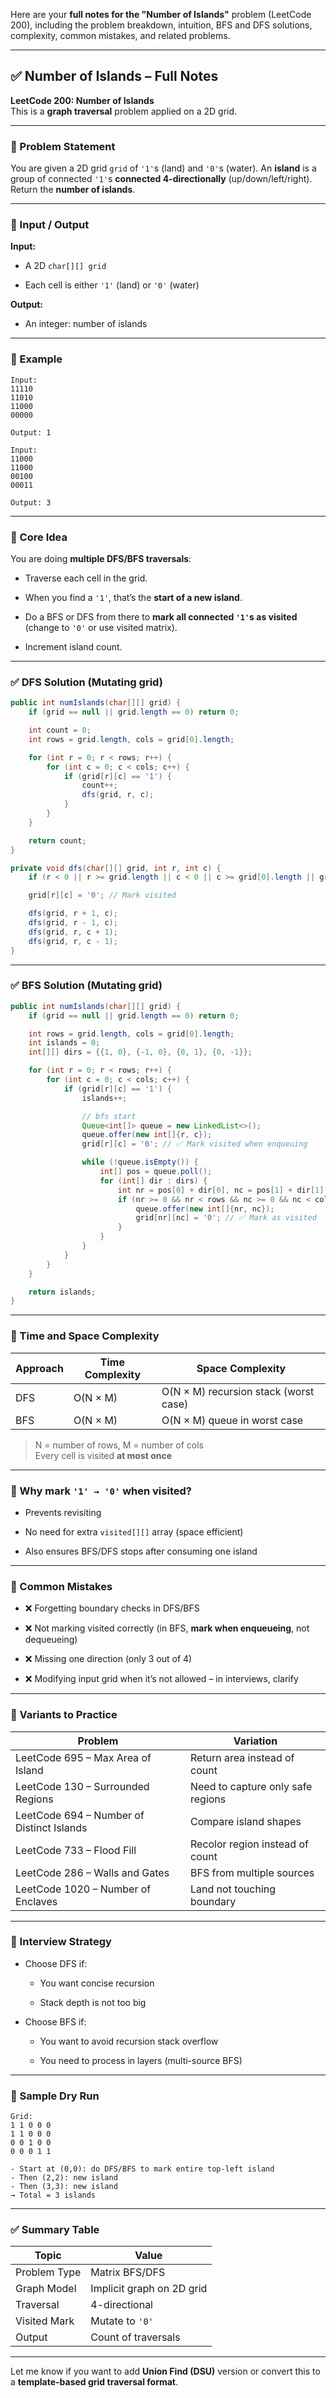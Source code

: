 Here are your **full notes for the "Number of Islands"** problem (LeetCode 200), including the problem breakdown, intuition, BFS and DFS solutions, complexity, common mistakes, and related problems.

---

## ✅ Number of Islands – Full Notes

**LeetCode 200: Number of Islands**  
This is a **graph traversal** problem applied on a 2D grid.

---

### 🔹 Problem Statement

You are given a 2D grid `grid` of `'1'`s (land) and `'0'`s (water). An **island** is a group of connected `'1'`s **connected 4-directionally** (up/down/left/right).  
Return the **number of islands**.

---

### 🔹 Input / Output

**Input:**

- A 2D `char[][] grid`
    
- Each cell is either `'1'` (land) or `'0'` (water)
    

**Output:**

- An integer: number of islands
    

---

### 🔹 Example

```text
Input:
11110
11010
11000
00000

Output: 1
```

```text
Input:
11000
11000
00100
00011

Output: 3
```

---

### 🔹 Core Idea

You are doing **multiple DFS/BFS traversals**:

- Traverse each cell in the grid.
    
- When you find a `'1'`, that’s the **start of a new island**.
    
- Do a BFS or DFS from there to **mark all connected `'1'`s as visited** (change to `'0'` or use visited matrix).
    
- Increment island count.
    

---

### ✅ DFS Solution (Mutating grid)

```java
public int numIslands(char[][] grid) {
    if (grid == null || grid.length == 0) return 0;

    int count = 0;
    int rows = grid.length, cols = grid[0].length;

    for (int r = 0; r < rows; r++) {
        for (int c = 0; c < cols; c++) {
            if (grid[r][c] == '1') {
                count++;
                dfs(grid, r, c);
            }
        }
    }

    return count;
}

private void dfs(char[][] grid, int r, int c) {
    if (r < 0 || r >= grid.length || c < 0 || c >= grid[0].length || grid[r][c] == '0') return;

    grid[r][c] = '0'; // Mark visited

    dfs(grid, r + 1, c);
    dfs(grid, r - 1, c);
    dfs(grid, r, c + 1);
    dfs(grid, r, c - 1);
}
```

---

### ✅ BFS Solution (Mutating grid)

```java
public int numIslands(char[][] grid) {
    if (grid == null || grid.length == 0) return 0;

    int rows = grid.length, cols = grid[0].length;
    int islands = 0;
    int[][] dirs = {{1, 0}, {-1, 0}, {0, 1}, {0, -1}};

    for (int r = 0; r < rows; r++) {
        for (int c = 0; c < cols; c++) {
            if (grid[r][c] == '1') {
                islands++;

				// bfs start
                Queue<int[]> queue = new LinkedList<>();
                queue.offer(new int[]{r, c});
                grid[r][c] = '0'; // ✅ Mark visited when enqueuing

                while (!queue.isEmpty()) {
                    int[] pos = queue.poll();
                    for (int[] dir : dirs) {
                        int nr = pos[0] + dir[0], nc = pos[1] + dir[1];
                        if (nr >= 0 && nr < rows && nc >= 0 && nc < cols && grid[nr][nc] == '1') {
                            queue.offer(new int[]{nr, nc});
                            grid[nr][nc] = '0'; // ✅ Mark as visited
                        }
                    }
                }
            }
        }
    }

    return islands;
}
```

---

### 🔹 Time and Space Complexity

|Approach|Time Complexity|Space Complexity|
|---|---|---|
|DFS|O(N × M)|O(N × M) recursion stack (worst case)|
|BFS|O(N × M)|O(N × M) queue in worst case|

> N = number of rows, M = number of cols  
> Every cell is visited **at most once**

---

### 🔹 Why mark `'1' → '0'` when visited?

- Prevents revisiting
    
- No need for extra `visited[][]` array (space efficient)
    
- Also ensures BFS/DFS stops after consuming one island
    

---

### 🔹 Common Mistakes

- ❌ Forgetting boundary checks in DFS/BFS
    
- ❌ Not marking visited correctly (in BFS, **mark when enqueueing**, not dequeueing)
    
- ❌ Missing one direction (only 3 out of 4)
    
- ❌ Modifying input grid when it’s not allowed – in interviews, clarify
    

---

### 🔹 Variants to Practice

|Problem|Variation|
|---|---|
|LeetCode 695 – Max Area of Island|Return area instead of count|
|LeetCode 130 – Surrounded Regions|Need to capture only safe regions|
|LeetCode 694 – Number of Distinct Islands|Compare island shapes|
|LeetCode 733 – Flood Fill|Recolor region instead of count|
|LeetCode 286 – Walls and Gates|BFS from multiple sources|
|LeetCode 1020 – Number of Enclaves|Land not touching boundary|

---

### 🔹 Interview Strategy

- Choose DFS if:
    
    - You want concise recursion
        
    - Stack depth is not too big
        
- Choose BFS if:
    
    - You want to avoid recursion stack overflow
        
    - You need to process in layers (multi-source BFS)
        

---

### 🔹 Sample Dry Run

```text
Grid:
1 1 0 0 0
1 1 0 0 0
0 0 1 0 0
0 0 0 1 1

- Start at (0,0): do DFS/BFS to mark entire top-left island
- Then (2,2): new island
- Then (3,3): new island
→ Total = 3 islands
```

---

### ✅ Summary Table

|Topic|Value|
|---|---|
|Problem Type|Matrix BFS/DFS|
|Graph Model|Implicit graph on 2D grid|
|Traversal|4-directional|
|Visited Mark|Mutate to `'0'`|
|Output|Count of traversals|

---

Let me know if you want to add **Union Find (DSU)** version or convert this to a **template-based grid traversal format**.